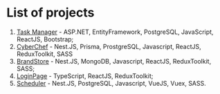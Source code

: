 # List of projects
1. [Task Manager](https://github.com/akaeyuhi/TaskManager) - ASP.NET, EntityFramework, PostgreSQL, JavaScript, ReactJS, Bootstrap;
2. [CyberChef](https://github.com/readme-experts/cyberchef) - Nest.JS, Prisma, ProstgreSQL, Javascript, ReactJS, ReduxToolkit, SASS
3. [BrandStore](https://github.com/akaeyuhi/brand-store) - Nest.JS, MongoDB, Javascript, ReactJS, ReduxToolkit, SASS;
4. [LoginPage](https://github.com/akaeyuhi/login-page-app) - TypeScript, ReactJS, ReduxToolkit;
5. [Scheduler](https://github.com/akaeyuhi/Scheduler) - Nest.JS, PostgreSQL, Javascript, VueJS, Vuex, SASS.

